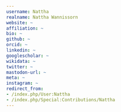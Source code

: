 ```yaml
---
username: Nattha
realname: Nattha Wannissorn
website: ~
affiliation: ~
bio: ~
github: ~
orcid: ~
linkedin: ~
googlescholar: ~
wikidata: ~
twitter: ~
mastodon-url: ~
meta: ~
instagram: ~
redirect_from:
- /index.php/User:Nattha
- /index.php/Special:Contributions/Nattha
---
```

